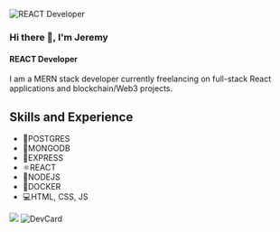 ![REACT Developer](https://github.com/Darkskittlz/darkmeow-portfolio/blob/master/src/assets/images/headerLogo.png?raw=true)



### Hi there 👋, I'm Jeremy

#### REACT Developer

I am a MERN stack developer currently freelancing on full-stack React applications and blockchain/Web3 projects. 

## Skills and Experience

- 📮POSTGRES
- 🍃MONGODB
- 📨EXPRESS
- ⚛REACT
- 🧭NODEJS
- 🐳DOCKER
- 💻HTML, CSS, JS

![](https://github.com/darkskittlz/snk/raw/output/github-contribution-grid-snake.svg)
![DevCard](https://api.daily.dev/devcards/ea1b86f4f62542fd8e6d56e1dd5a75f1.png?r=z6u)

